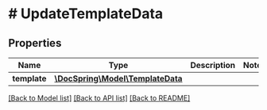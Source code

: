 # # UpdateTemplateData

## Properties

Name | Type | Description | Notes
------------ | ------------- | ------------- | -------------
**template** | [**\DocSpring\Model\TemplateData**](TemplateData.md) |  |

[[Back to Model list]](../../README.md#models) [[Back to API list]](../../README.md#endpoints) [[Back to README]](../../README.md)
